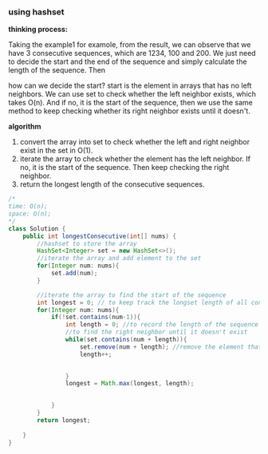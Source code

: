 ### using hashset

**thinking process:**

Taking the example1 for examole, from the result, we can observe that we have 3 consecutive sequences, which are 1234, 100 and 200. We just need to decide the start and the end of the sequence and simply calculate the length of the sequence. Then

how can we decide the start? start is the  element in arrays that has no left neighbors. We can use set to check whether the left neighbor exists, which takes O(n). And if no, it is the start of the sequence, then we use the same method to keep checking whether its right neighbor exists until it doesn't.

**algorithm**

1. convert the array into set to check whether the left and right neighbor exist in the set in O(1).
2. iterate the array to check whether the element has the left neighbor. If no, it is the start of the sequence. Then keep checking the right neighbor. 
3. return the longest length of the consecutive sequences.

```java
/*
time: O(n); 
space: O(n);
*/
class Solution {
    public int longestConsecutive(int[] nums) {
        //hashset to store the array
        HashSet<Integer> set = new HashSet<>();
        //iterate the array and add element to the set
        for(Integer num: nums){
            set.add(num);
        }

        //iterate the array to find the start of the sequence
        int longest = 0; // to keep track the longset length of all consecutive sequences
        for(Integer num: nums){
            if(!set.contains(num-1)){
                int length = 0; //to record the length of the sequence starting from num
                //to find the right neighbor until it doesn't exist
                while(set.contains(num + length)){
                    set.remove(num + length); //remove the element that has been visited;
                    length++;
                    

                }
                longest = Math.max(longest, length);
                

            }
        }
        return longest;
        
    }
}

```

